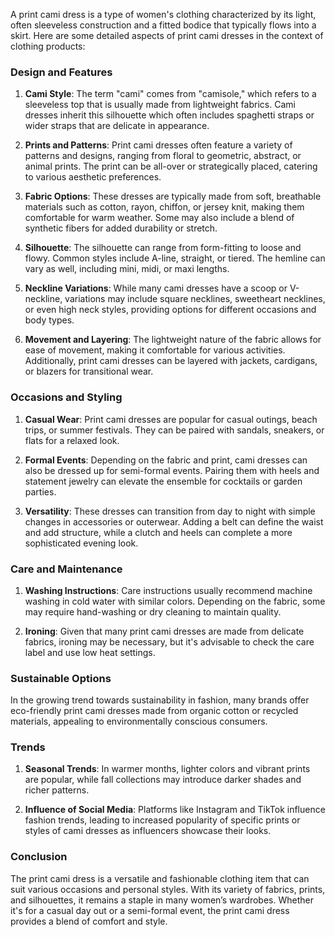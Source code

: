 A print cami dress is a type of women's clothing characterized by its light, often sleeveless construction and a fitted bodice that typically flows into a skirt. Here are some detailed aspects of print cami dresses in the context of clothing products:

### Design and Features
1. **Cami Style**: The term "cami" comes from "camisole," which refers to a sleeveless top that is usually made from lightweight fabrics. Cami dresses inherit this silhouette which often includes spaghetti straps or wider straps that are delicate in appearance.
   
2. **Prints and Patterns**: Print cami dresses often feature a variety of patterns and designs, ranging from floral to geometric, abstract, or animal prints. The print can be all-over or strategically placed, catering to various aesthetic preferences.

3. **Fabric Options**: These dresses are typically made from soft, breathable materials such as cotton, rayon, chiffon, or jersey knit, making them comfortable for warm weather. Some may also include a blend of synthetic fibers for added durability or stretch.

4. **Silhouette**: The silhouette can range from form-fitting to loose and flowy. Common styles include A-line, straight, or tiered. The hemline can vary as well, including mini, midi, or maxi lengths.

5. **Neckline Variations**: While many cami dresses have a scoop or V-neckline, variations may include square necklines, sweetheart necklines, or even high neck styles, providing options for different occasions and body types.

6. **Movement and Layering**: The lightweight nature of the fabric allows for ease of movement, making it comfortable for various activities. Additionally, print cami dresses can be layered with jackets, cardigans, or blazers for transitional wear.

### Occasions and Styling
1. **Casual Wear**: Print cami dresses are popular for casual outings, beach trips, or summer festivals. They can be paired with sandals, sneakers, or flats for a relaxed look.

2. **Formal Events**: Depending on the fabric and print, cami dresses can also be dressed up for semi-formal events. Pairing them with heels and statement jewelry can elevate the ensemble for cocktails or garden parties.

3. **Versatility**: These dresses can transition from day to night with simple changes in accessories or outerwear. Adding a belt can define the waist and add structure, while a clutch and heels can complete a more sophisticated evening look.

### Care and Maintenance
1. **Washing Instructions**: Care instructions usually recommend machine washing in cold water with similar colors. Depending on the fabric, some may require hand-washing or dry cleaning to maintain quality.

2. **Ironing**: Given that many print cami dresses are made from delicate fabrics, ironing may be necessary, but it's advisable to check the care label and use low heat settings.

### Sustainable Options
In the growing trend towards sustainability in fashion, many brands offer eco-friendly print cami dresses made from organic cotton or recycled materials, appealing to environmentally conscious consumers.

### Trends
1. **Seasonal Trends**: In warmer months, lighter colors and vibrant prints are popular, while fall collections may introduce darker shades and richer patterns.

2. **Influence of Social Media**: Platforms like Instagram and TikTok influence fashion trends, leading to increased popularity of specific prints or styles of cami dresses as influencers showcase their looks.

### Conclusion
The print cami dress is a versatile and fashionable clothing item that can suit various occasions and personal styles. With its variety of fabrics, prints, and silhouettes, it remains a staple in many women’s wardrobes. Whether it's for a casual day out or a semi-formal event, the print cami dress provides a blend of comfort and style.